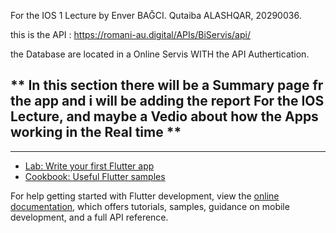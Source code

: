 For the IOS 1 Lecture by Enver BAĞCI. Qutaiba ALASHQAR, 20290036.

this is the API : https://romani-au.digital/APIs/BiServis/api/

the Database are located in a Online Servis WITH the API Authertication.

** In this section there will be a Summary page fr the app and i will be adding the report For the IOS Lecture, and maybe a Vedio about how the Apps working in the Real time **
---------------------------------------------------------------------------------------------------------------------------------------------------------------------------------------------------------------------



---------------------------------------------------------------------------------------------------------------------------------------------------------------------------------------------------------------------
- [Lab: Write your first Flutter app](https://docs.flutter.dev/get-started/codelab)
- [Cookbook: Useful Flutter samples](https://docs.flutter.dev/cookbook)

For help getting started with Flutter development, view the
[online documentation](https://docs.flutter.dev/), which offers tutorials,
samples, guidance on mobile development, and a full API reference.
